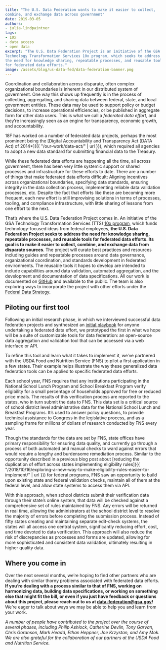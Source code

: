 ```yaml
---
title: "The U.S. Data Federation wants to make it easier to collect,
combine, and exchange data across government"
date: 2019-03-05
authors:
- julia-lindpaintner
tags:
- 10x
- data access
- open data
excerpt: "The U.S. Data Federation Project is an initiative of the GSA
Technology Transformation Services 10x program, which seeks to address
the need for knowledge sharing, repeatable processes, and reusable tools
for federated data efforts."
image: /assets/blog/us-data-fed/data-federation-banner.png
---
```


Coordination and collaboration across disparate, often complex
organizational boundaries is inherent in our distributed system of
government. One way this shows up frequently is in the process of
collecting, aggregating, and sharing data between federal, state, and
local government entities. These data may be used to support policy or budget decisions, to increase operational efficiencies, or be published in aggregate form for other data users. This is what we call a *federated data effort*, and they’re increasingly seen as an engine for transparency, economic growth, and accountability.

18F has worked on a number of federated data projects, perhaps the most prominent being the [Digital Accountability and Transparency Act (DATA Act) of 2014*]({{ "/our-work/data-act/" | url }}), which required all agencies to adopt a new data standard for submitting financial data to the Treasury.

While these federated data efforts are happening all the time, all
across government, there has been very little systemic support or shared processes and infrastructure for these efforts to date. There are a number of things that make federated data efforts difficult: Aligning incentives across organizational boundaries, specifying data standards, ensuring integrity in the data collection process, implementing reliable data validation processes, etc. Despite the fact that efforts like these are becoming more frequent, each new effort is still improvising solutions in terms of processes, tooling, and compliance infrastructure, with little sharing of lessons from one effort to the next.

That’s where the U.S. Data Federation Project comes in. An initiative of the GSA Technology Transformation Services (TTS) [10x
program](https://10x.gsa.gov/), which funds technology-focused ideas
from federal employees, **the U.S. Data Federation Project seeks to
address the need for knowledge sharing, repeatable processes, and
reusable tools for federated data efforts. Its goal is to make it easier to collect, combine, and exchange data from disparate sources**. The project will curate best practices and resources including guides and repeatable processes around data governance, organizational coordination, and standards development in federated environments. The reusable tools it hopes to develop are intended to include capabilities around data validation, automated aggregation, and the development and documentation of data specifications. All our work is documented on [GitHub](https://github.com/18F/data-federation-project) and available to the public. The team is also exploring ways to incorporate the project with other efforts under the [Federal Data Strategy](https://strategy.data.gov/).

## Piloting our first tool

Following an initial research phase, in which we interviewed successful data federation projects and synthesized an [initial playbook](https://github.com/18F/data-federation-project/blob/master/DataFederationFramework.md#the-data-federation-playbook) for anyone undertaking a federated data effort, we prototyped the first
in what we hope will be a suite of customizable tools for data
federation: an open-source data aggregation and validation tool that can be accessed via a web interface or API.

To refine this tool and learn what it takes to implement it, we’ve
partnered with the USDA Food and Nutrition Service (FNS) to pilot a
first application in a few states. Their example helps illustrate the
way these generalized data federation tools can be applied to specific federated data efforts.

Each school year, FNS requires that any institutions participating in
the National School Lunch Program and School Breakfast Program verify
eligibility for a small percentage of households approved for free or
reduced price meals. The results of this verification process are
reported to the states, who in turn submit the data to FNS. This data
set is a critical source of school district level administrative data
for the National School Lunch and Breakfast Programs. It’s used to
answer policy questions, to provide technical assistance to Congress in the legislative process, and as a sampling frame for millions of dollars of research conducted by FNS every year.

Though the standards for the data are set by FNS, state offices have
primary responsibility for ensuring data quality, and currently go
through a process of both automated and manual checks to ward against
errors that would require a lengthy and burdensome remediation process. Similar to the opportunity described in a previous blog post about [reducing the duplication of effort across states implementing eligibility rules]({{ "/2018/10/16/exploring-a-new-way-to-make-eligibility-rules-easier-to-implement/" | url }}) for federal programs, FNS saw an opportunity to build upon existing state and federal validation checks, maintain all of them at the federal level, and allow state systems to access them via API.

With this approach, when school districts submit their verification data through their state’s online system, that data will be checked against a comprehensive set of rules maintained by FNS. Any errors will be returned in real time, allowing the administrators at the school district level to resolve the majority of errors before completing the submission process. Instead of fifty states creating and maintaining separate edit-check systems, the states will all access one central system, significantly reducing effort, cost, and time devoted to data verification. This approach will also reduce the risk of discrepancies as processes and forms are updated, allowing for more sophisticated and consistent data validation, ultimately resulting in higher quality data.

## Where you come in

Over the next several months, we’re hoping to find other partners who
are dealing with similar thorny problems associated with federated data efforts. **If you’re dealing with a process similar to that of FNS, working on harmonizing data, building data specifications, or working on something else that might fit the bill, or even if you just have feedback or questions about this project, please reach out to us at [data-federation@gsa.gov](mailto:data-federation@gsa.gov)!** We’re eager to talk about ways we may be able to help you and learn from your work.

*A number of people have contributed to the project over the course of
several phases, including Philip Ashlock, Catherine Devlin, Tony Garvan, Chris Goranson, Mark Headd, Ethan Heppner, Joe Krzystan, and Amy Mok. We are also grateful for the collaboration of our partners at the USDA Food and Nutrition Service.*
